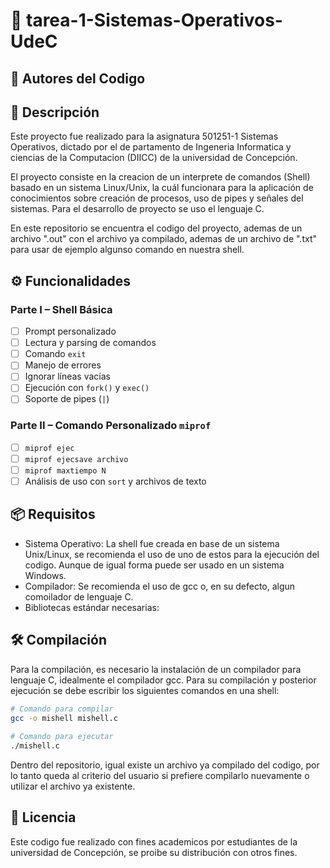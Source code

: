 # 🐚 tarea-1-Sistemas-Operativos-UdeC

## 👤 Autores del Codigo


## 📌 Descripción
Este proyecto fue realizado para la asignatura 501251-1 Sistemas Operativos, dictado por el de partamento de 
Ingeneria Informatica y ciencias de la Computacion (DIICC) de la universidad de Concepción.

El proyecto consiste en la creacion de un interprete de comandos (Shell) basado en un sistema Linux/Unix,
la cuál funcionara para la aplicación de conocimientos sobre creación de procesos, uso de pipes y señales del sistemas. 
Para el desarrollo de proyecto se uso el lenguaje C.

En este repositorio se encuentra el codigo del proyecto, ademas de un archivo ".out" con el archivo ya compilado, ademas de un archivo de ".txt" 
para usar de ejemplo algunso comando en nuestra shell.


## ⚙️ Funcionalidades
### Parte I – Shell Básica
- [ ] Prompt personalizado
- [ ] Lectura y parsing de comandos
- [ ] Comando `exit`
- [ ] Manejo de errores
- [ ] Ignorar líneas vacías
- [ ] Ejecución con `fork()` y `exec()`
- [ ] Soporte de pipes (`|`)

### Parte II – Comando Personalizado `miprof`
- [ ] `miprof ejec`
- [ ] `miprof ejecsave archivo`
- [ ] `miprof maxtiempo N`
- [ ] Análisis de uso con `sort` y archivos de texto

## 📦 Requisitos

- Sistema Operativo: La shell fue creada en base de un sistema Unix/Linux, se recomienda
el uso de uno de estos para la ejecución del codigo. Aunque de igual forma
puede ser usado en un sistema Windows.
- Compilador: Se recomienda el uso de gcc o, en su defecto, algun comoilador de lenguaje C. 
- Bibliotecas estándar necesarias:

## 🛠️ Compilación
Para la compilación, es necesario la instalación de un compilador para 
lenguaje C, idealmente el compilador gcc. Para su compilación y posterior 
ejecución se debe escribir los siguientes comandos en una shell:

```bash 
# Comando para compilar
gcc -o mishell mishell.c
 
# Comando para ejecutar
./mishell.c
```

Dentro del repositorio, igual existe un archivo ya compilado del codigo,
por lo tanto queda al criterio del usuario si prefiere compilarlo nuevamente
o utilizar el archivo ya existente.

## 📑 Licencia 
Este codigo fue realizado con fines academicos por estudiantes de la universidad de Concepción,
se proibe su distribución con otros fines.



